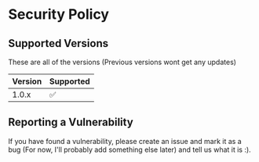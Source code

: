 # Security Policy

## Supported Versions

These are all of the versions (Previous versions wont get any updates)

| Version | Supported          |
| ------- | ------------------ |
| 1.0.x   | :white_check_mark: |

## Reporting a Vulnerability

If you have found a vulnerability, please create an issue and mark it as a bug (For now, I'll probably add something else later) and tell us what it is :).
